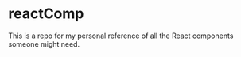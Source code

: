 # reactComp
This is a repo for my personal reference of all the React components someone might need.
